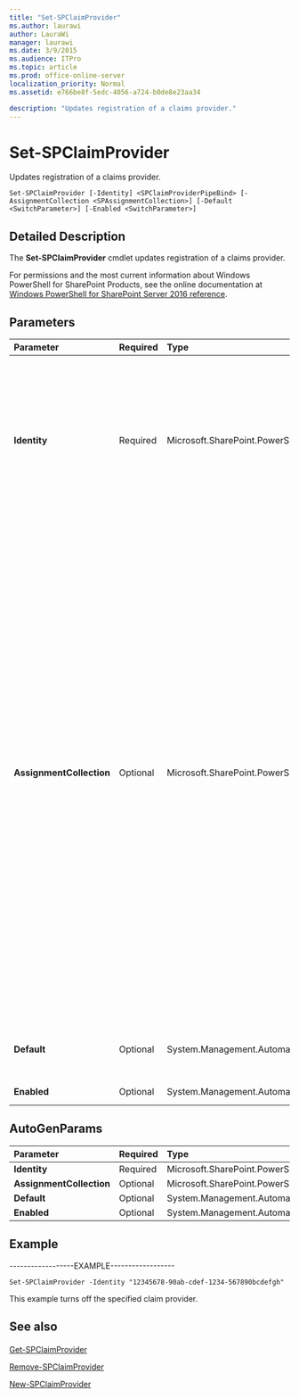 ```yaml
---
title: "Set-SPClaimProvider"
ms.author: laurawi
author: LauraWi
manager: laurawi
ms.date: 3/9/2015
ms.audience: ITPro
ms.topic: article
ms.prod: office-online-server
localization_priority: Normal
ms.assetid: e766be8f-5edc-4056-a724-b0de8e23aa34

description: "Updates registration of a claims provider."
---
```


# Set-SPClaimProvider

Updates registration of a claims provider.
  
```
Set-SPClaimProvider [-Identity] <SPClaimProviderPipeBind> [-AssignmentCollection <SPAssignmentCollection>] [-Default <SwitchParameter>] [-Enabled <SwitchParameter>]
```

## Detailed Description

The **Set-SPClaimProvider** cmdlet updates registration of a claims provider. 
  
For permissions and the most current information about Windows PowerShell for SharePoint Products, see the online documentation at [Windows PowerShell for SharePoint Server 2016 reference](https://go.microsoft.com/fwlink/p/?LinkId=671715).
  
## Parameters

|**Parameter**|**Required**|**Type**|**Description**|
|:-----|:-----|:-----|:-----|
|**Identity** <br/> |Required  <br/> |Microsoft.SharePoint.PowerShell.SPClaimProviderPipeBind  <br/> |Specifies the claim provider to update.  <br/> The type must be a valid GUID, in the form 12345678-90ab-cdef-1234-567890bcdefgh; a valid name of a claim provider (for example, MyClaimProvider1); or an instance of a valid **SPClaimProvider** object.  <br/> |
|**AssignmentCollection** <br/> |Optional  <br/> |Microsoft.SharePoint.PowerShell.SPAssignmentCollection  <br/> |Manages objects for the purpose of proper disposal. Use of objects, such as **SPWeb** or **SPSite**, can use large amounts of memory and use of these objects in Windows PowerShell scripts requires proper memory management. Using the **SPAssignment** object, you can assign objects to a variable and dispose of the objects after they are needed to free up memory. When **SPWeb**, **SPSite**, or **SPSiteAdministration** objects are used, the objects are automatically disposed of if an assignment collection or the **Global** parameter is not used.  <br/> > [!NOTE]> When the **Global** parameter is used, all objects are contained in the global store. If objects are not immediately used, or disposed of by using the **Stop-SPAssignment** command, an out-of-memory scenario can occur.           |
|**Default** <br/> |Optional  <br/> |System.Management.Automation.SwitchParameter  <br/> |Specifies that the claim provider applies to all Web applications and zones.  <br/> |
|**Enabled** <br/> |Optional  <br/> |System.Management.Automation.SwitchParameter  <br/> |Turns on the claim provider.  <br/> |
   
## AutoGenParams

|**Parameter**|**Required**|**Type**|**Description**|
|:-----|:-----|:-----|:-----|
|**Identity** <br/> |Required  <br/> |Microsoft.SharePoint.PowerShell.SPClaimProviderPipeBind  <br/> ||
|**AssignmentCollection** <br/> |Optional  <br/> |Microsoft.SharePoint.PowerShell.SPAssignmentCollection  <br/> ||
|**Default** <br/> |Optional  <br/> |System.Management.Automation.SwitchParameter  <br/> ||
|**Enabled** <br/> |Optional  <br/> |System.Management.Automation.SwitchParameter  <br/> ||
   
## Example

------------------EXAMPLE------------------
  
```
Set-SPClaimProvider -Identity "12345678-90ab-cdef-1234-567890bcdefgh"
```

This example turns off the specified claim provider.
  
## See also

#### 

[Get-SPClaimProvider](get-spclaimprovider.md)
  
[Remove-SPClaimProvider](remove-spclaimprovider.md)
  
[New-SPClaimProvider](new-spclaimprovider.md)

